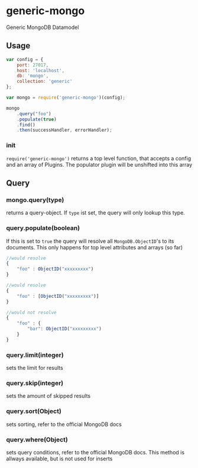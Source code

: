 # generic-mongo
Generic MongoDB Datamodel


## Usage
```js
var config = {
    port: 27017,
    host: 'localhost',
    db: 'mongo',
    collection: 'generic'
};

var mongo = require('generic-mongo')(config);
```

```js
mongo
    .query("foo")
    .populate(true)
    .find()
    .then(successHandler, errorHandler);
```

### init
`require('generic-mongo')` returns a top level function, that accepts a config and an array of Plugins. The populator plugin will be unshifted into this array

## Query

### mongo.query(type)
returns a query-object. If `type` ist set, the query will only lookup this type. 

### query.populate(boolean)
If this is set to `true` the query will resolve all `MongoDB.ObjectID`'s to its documents. This only happens for top level attributes and arrays (so far)

```js
//would resolve
{
    "foo" : ObjectID("xxxxxxxxx")
}
```

```js
//would resolve
{
    "foo" : [ObjectID("xxxxxxxxx")]
}
```

```js
//would not resolve
{
    "foo" : {
        "bar": ObjectID("xxxxxxxxx")
    }
}
```

### query.limit(integer)
sets the limit for results

### query.skip(integer)
sets the amount of skipped results

### query.sort(Object)
sets sorting, refer to the official MongoDB docs

### query.where(Object)
sets query conditions, refer to the official MongoDB docs. This method is allways available, but is not used for inserts